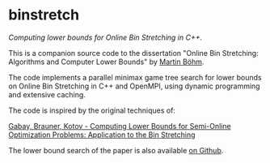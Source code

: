 # binstretch
*Computing lower bounds for Online Bin Stretching in C++.*

This is a companion source code to the dissertation "Online Bin Stretching: Algorithms
and Computer Lower Bounds" by [Martin Böhm](http://iuuk.mff.cuni.cz/~bohm/).

The code implements a parallel minimax game tree search for lower bounds on
Online Bin Stretching in C++ and OpenMPI, using dynamic programming and
extensive caching.

The code is inspired by the original techniques of:

[Gabay, Brauner, Kotov -  Computing Lower Bounds for Semi-Online Optimization Problems: Application to the Bin Stretching](https://hal.archives-ouvertes.fr/hal-00921663)

The lower bound search of the paper is also available [on Github](https://github.com/mgabay/Bin-Stretching-Lower-Bounds).

